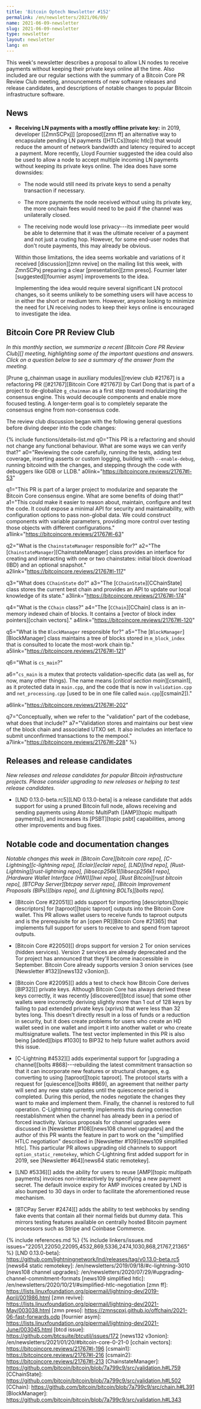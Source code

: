 ```yaml
---
title: 'Bitcoin Optech Newsletter #152'
permalink: /en/newsletters/2021/06/09/
name: 2021-06-09-newsletter
slug: 2021-06-09-newsletter
type: newsletter
layout: newsletter
lang: en
---
```

This week's newsletter describes a proposal to allow LN nodes to receive
payments without keeping their private keys online all the time.  Also
included are our regular sections with the summary of a Bitcoin Core PR
Review Club meeting, announcements of new software releases and release
candidates, and descriptions of notable changes to popular Bitcoin
infrastructure software.

## News

- **Receiving LN payments with a mostly offline private key:** in 2019,
  developer [[ZmnSCPxj]] [proposed][zmn ff] an alternative way to
  encapsulate pending LN payments ([HTLCs][topic htlc]) that would
  reduce the amount of network bandwidth and latency required to accept
  a payment.  More recently, Lloyd Fournier suggested the idea could
  also be used to allow a node to accept multiple incoming LN payments
  without keeping its private keys online.  The idea does have some
  downsides:

  - The node would still need its private keys to send a penalty
    transaction if necessary.

  - The more payments the node received without using its private key,
    the more onchain fees would need to be paid if the channel was
    unilaterally closed.

  - The receiving node would lose privacy---its immediate peer would be
    able to determine that it was the ultimate receiver of a payment and
    not just a routing hop.  However, for some end-user nodes that don't
    route payments, this may already be obvious.

  Within those limitations, the idea seems workable and variations of it
  received [discussion][zmn revive] on the mailing list this week, with
  ZmnSCPxj preparing a clear [presentation][zmn preso].  Fournier later
  [suggested][fournier asym] improvements to the idea.

  Implementing the idea would require several significant LN protocol
  changes, so it seems unlikely to be something users will have access
  to in either the short or medium term.  However, anyone looking to
  minimize the need for LN receiving nodes to keep their keys online is
  encouraged to investigate the idea.

## Bitcoin Core PR Review Club

*In this monthly section, we summarize a recent [Bitcoin Core PR Review Club][]
meeting, highlighting some of the important questions and answers.  Click on a
question below to see a summary of the answer from the meeting.*

[Prune g_chainman usage in auxiliary modules][review club #21767] is a
refactoring PR ([#21767][Bitcoin Core #21767]) by Carl Dong that is part of a
project to de-globalize `g_chainman` as a first step toward modularizing the
consensus engine. This would decouple
components and enable more focused testing.  A longer-term goal is to
completely separate the consensus engine from non-consensus code.

The review club discussion began with the following general questions before
diving deeper into the code changes:

{% include functions/details-list.md
  q0="This PR is a refactoring and should not change any functional
      behaviour.  What are some ways we can verify that?"
  a0="Reviewing the code carefully, running the tests, adding test coverage,
      inserting asserts or custom logging, building with `--enable-debug`,
      running bitcoind with the changes, and stepping through the code
      with debuggers like GDB or LLDB."
  a0link="https://bitcoincore.reviews/21767#l-53"

  q1="This PR is part of a larger project to modularize and separate the Bitcoin
      Core consensus engine.  What are some benefits of doing that?"
  a1="This could make it easier to reason about, maintain, configure and test
      the code.  It could expose a minimal API for security and maintainability,
      with configuration options to pass non-global data. We could construct
      components with variable parameters, providing more control over testing those
      objects with different configurations."
  a1link="https://bitcoincore.reviews/21767#l-63"

  q2="What is the `ChainstateManager` responsible for?"
  a2="The [`ChainstateManager`][ChainstateManager] class provides an interface
      for creating and interacting with one or two chainstates: initial block
      download (IBD) and an optional snapshot."
  a2link="https://bitcoincore.reviews/21767#l-117"

  q3="What does `CChainState` do?"
  a3="The [`CChainState`][CChainState] class stores the current best chain and
      provides an API to update our local knowledge of its state."
  a3link="https://bitcoincore.reviews/21767#l-174"

  q4="What is the `CChain` class?"
  a4="The [`CChain`][CChain] class is an in-memory indexed chain of blocks. It
      contains a [vector of block index pointers][cchain vectors]."
  a4link="https://bitcoincore.reviews/21767#l-120"

  q5="What is the `BlockManager` responsible for?"
  a5="The [`BlockManager`][BlockManager] class maintains a tree of blocks stored
      in `m_block_index` that is consulted to locate the most-work chain tip."
  a5link="https://bitcoincore.reviews/21767#l-121"

  q6="What is `cs_main`?"

  a6="`cs_main` is a mutex that protects validation-specific data (as well as,
      for now, many other things). The name means [*critical section
      main*][csmain1], as it protected data in `main.cpp`, and the code that is
      now in `validation.cpp` and `net_processing.cpp` [used to be in one file
      called `main.cpp`][csmain2])."

  a6link="https://bitcoincore.reviews/21767#l-202"

  q7="Conceptually, when we refer to the \"validation\" part of the codebase,
      what does that include?"
  a7="Validation stores and maintains our best view of the block chain and
      associated UTXO set. It also includes an interface to submit unconfirmed
      transactions to the mempool."
  a7link="https://bitcoincore.reviews/21767#l-228"
%}

## Releases and release candidates

*New releases and release candidates for popular Bitcoin infrastructure
projects.  Please consider upgrading to new releases or helping to test
release candidates.*

- [LND 0.13.0-beta.rc5][LND 0.13.0-beta] is a release candidate that
  adds support for using a pruned Bitcoin full node, allows receiving
  and sending payments using Atomic MultiPath ([AMP][topic multipath payments]),
  and increases its [PSBT][topic psbt] capabilities, among other improvements
  and bug fixes.

## Notable code and documentation changes

*Notable changes this week in [Bitcoin Core][bitcoin core repo],
[C-Lightning][c-lightning repo], [Eclair][eclair repo], [LND][lnd repo],
[Rust-Lightning][rust-lightning repo], [libsecp256k1][libsecp256k1
repo], [Hardware Wallet Interface (HWI)][hwi repo],
[Rust Bitcoin][rust bitcoin repo], [BTCPay Server][btcpay server repo],
[Bitcoin Improvement Proposals (BIPs)][bips repo], and [Lightning
BOLTs][bolts repo].*

- [Bitcoin Core #22051][] adds support for importing [descriptors][topic
  descriptors] for [taproot][topic taproot] outputs into the Bitcoin Core
  wallet. This PR allows wallet users to receive funds to taproot outputs and is
  the prerequisite for an [open PR][Bitcoin Core #21365] that implements full
  support for users to receive to and spend from taproot outputs.

- [Bitcoin Core #22050][] drops support for version 2 Tor onion services
  (hidden services).  Version 2 services are already deprecated and the
  Tor project has announced that they'll become inaccessible in
  September.  Bitcoin Core already supports version 3 onion services
  (see [Newsletter #132][news132 v3onion]).

- [Bitcoin Core #22095][] adds a test to check how Bitcoin Core derives
  [BIP32][] private keys.  Although Bitcoin Core has always derived
  these keys correctly, it was recently [discovered][btcd issue] that some other
  wallets were incorrectly deriving slightly more than 1 out of 128 keys
  by failing to pad extended private keys (xprivs) that were
  less than 32 bytes long.  This doesn't directly result in a loss of
  funds or a reduction in security, but it does create problems for
  users who create an HD wallet seed in one wallet and import it into
  another wallet or who create multisignature wallets.  The test vector
  implemented in this PR is also being [added][bips #1030] to BIP32 to
  help future wallet authors avoid this issue.

- [C-Lightning #4532][] adds experimental support for [upgrading a
  channel][bolts #868]---rebuilding the latest commitment transaction so
  that it can incorporate new features or structural changes, e.g.
  converting to using [taproot][topic taproot].  The protocol starts
  with a request for [quiescence][bolts #869], an agreement that neither
  party will send any new state updates until the quiescence period is
  completed.  During this period, the nodes negotiate the changes they
  want to make and implement them.  Finally, the channel is restored to
  full operation.  C-Lightning currently implements this during
  connection reestablishment when the channel has already been in a
  period of forced inactivity.  Various proposals for channel upgrades
  were discussed in [Newsletter #108][news108 channel upgrades] and the
  author of this PR wants the feature in part to work on the "simplified
  HTLC negotiation" described in [Newsletter #109][news109 simplified
  htlc].  This particular PR allows upgrading old channels to support
  `option_static_remotekey`, which C-Lightning first added support for
  in 2019, see [Newsletter #64][news64 static remotekey].

- [LND #5336][] adds the ability for users to reuse [AMP][topic multipath
  payments] invoices non-interactively by specifying a new payment secret. The
  default invoice expiry for AMP invoices created by LND is also bumped to 30
  days in order to facilitate the aforementioned reuse mechanism.

- [BTCPay Server #2474][] adds the ability to test webhooks by sending
  fake events that contain all their normal fields but dummy data.  This
  mirrors testing features available on centrally hosted Bitcoin payment
  processors such as Stripe and Coinbase Commerce.

{% include references.md %}
{% include linkers/issues.md issues="22051,22050,22095,4532,869,5336,2474,1030,868,21767,21365" %}
[LND 0.13.0-beta]: https://github.com/lightningnetwork/lnd/releases/tag/v0.13.0-beta.rc5
[news64 static remotekey]: /en/newsletters/2019/09/18/#c-lightning-3010
[news108 channel upgrades]: /en/newsletters/2020/07/29/#upgrading-channel-commitment-formats
[news109 simplified htlc]: /en/newsletters/2020/10/21/#simplified-htlc-negotiation
[zmn ff]: https://lists.linuxfoundation.org/pipermail/lightning-dev/2019-April/001986.html
[zmn revive]: https://lists.linuxfoundation.org/pipermail/lightning-dev/2021-May/003038.html
[zmn preso]: https://zmnscpxj.github.io/offchain/2021-06-fast-forwards.odp
[fournier asym]: https://lists.linuxfoundation.org/pipermail/lightning-dev/2021-June/003045.html
[btcd issue]: https://github.com/btcsuite/btcutil/issues/172
[news132 v3onion]: /en/newsletters/2021/01/20/#bitcoin-core-0-21-0
[cchain vectors]: https://bitcoincore.reviews/21767#l-196
[csmain1]: https://bitcoincore.reviews/21767#l-216
[csmain2]: https://bitcoincore.reviews/21767#l-213
[ChainstateManager]: https://github.com/bitcoin/bitcoin/blob/7a799c9/src/validation.h#L759
[CChainState]: https://github.com/bitcoin/bitcoin/blob/7a799c9/src/validation.h#L502
[CChain]: https://github.com/bitcoin/bitcoin/blob/7a799c9/src/chain.h#L391
[BlockManager]: https://github.com/bitcoin/bitcoin/blob/7a799c9/src/validation.h#L343
